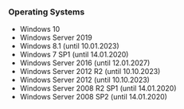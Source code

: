 ### Operating Systems

- Windows 10
- Windows Server 2019
- Windows 8.1 (until 10.01.2023)
- Windows 7 SP1 (until 14.01.2020)
- Windows Server 2016 (until 12.01.2027)
- Windows Server 2012 R2 (until 10.10.2023)
- Windows Server 2012 (until 10.10.2023)
- Windows Server 2008 R2 SP1 (until 14.01.2020)
- Windows Server 2008 SP2 (until 14.01.2020)
